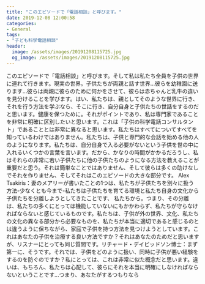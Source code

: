 ```yaml
---
title: "このエピソードで「電話相談」と呼びます。"
date: 2019-12-08 12:00:58
categories:
- General
tags:
- "子ども科学電話相談"
header:
  image: /assets/images/20191208115725.jpg
  og_image: /assets/images/20191208115725.jpg
---
```


このエピソードで「電話相談」と呼びます。そして私は私たち全員を子供の世界に連れて行きます。現実の世界。子供たちが両親と話す世界...彼らを幼稚園に送ります...彼らは両親に彼らのために何かをさせて、彼らは赤ちゃんと乳牛の違いを見分けることを学びます。はい、私たちは、親としてそのような世界に行き、それを行う方法を学ぶなら、そこに行き、自分自身と子供たちの世話をするのだと思います。健康を保つために。それがポイントであり、私は専門家であることを非常に明確に区別したいと思います。これは「子供の科学電話コンサルタント」であることとは非常に異なると思います。私たちはすべてについてすべてを知っているわけではありません。私たちは、子供と専門的な会話を始める他の人のようになります。私たちは、自分自身で入る必要がないという子供を世の中に入れるいくつかの言葉を言います。だから、かなりの時間がかかるだろうし、私はそれらの非常に若い子供たちに他の子供たちのようになる方法を教えることが重要だと思う。それは簡単なことではありません、そして彼らは多くの助けなしでそれを作りません、そしてそれはこのエピソードの大きな部分です。 Alex Tsakiris：妻のメアリーが書いたことの1つは、私たちが子供たちを別々に扱う方法-少なくとも今まで-私たちは子供たちを育てる環境と私たち自身の文化から子供たちを分離しようとしてきたことです、 私たちから。つまり、その分離は、私たちの多くにとっては機能していないにもかかわらず、私たちが守らなければならないと感じているものです。私たちは、子供が外の世界、文化、私たちの文化の異なる部分から必要なものを、私たちが本当に適切であると感じるのとは違うように保ちながら、家庭で子供を持つ方法を見つけようとしています。これはあなたの子供を治療する良い方法ですか？それはあなたのためだと思いますが、リスナーにとっても同じ質問です。リチャード・デイビッドソン博士：まず第一に、そうです。それでは、子供をどのように扱い、同時に子供が悪い経験をするのを防ぐのですか？私にとっては、これは非常に似た概念だと思います。違いは、もちろん、私たちは心配して、彼らにそれを本当に明確にしなければならないということです...つまり、あなたがするつもりなら
